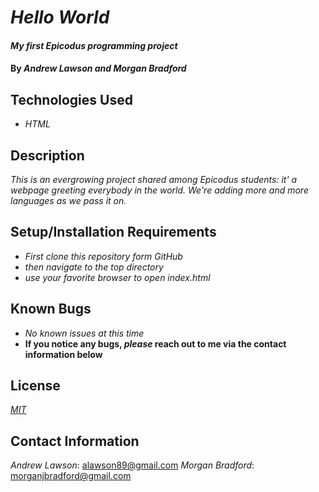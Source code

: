# _Hello World_

#### _My first Epicodus programming project_

#### By _**Andrew Lawson and Morgan Bradford**_

## Technologies Used

* _HTML_

## Description

_This is an evergrowing project shared among Epicodus students: it' a webpage greeting everybody in the world. We're adding more and more languages as we pass it on._

## Setup/Installation Requirements

* _First clone this repository form GitHub_
* _then navigate to the top directory_
* _use your favorite browser to open index.html_


## Known Bugs

* _No known issues at this time_
* **If you notice any bugs, _please_ reach out to me via the contact information below**

## License

_[MIT](LICENSE.txt)_

## Contact Information

_Andrew Lawson_: alawson89@gmail.com
_Morgan Bradford_: morganjbradford@gmail.com
